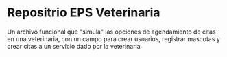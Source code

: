 # Repositrio EPS Veterinaria

Un archivo funcional que "simula" las opciones de agendamiento de citas en una veterinaria, con un campo para crear usuarios, registrar mascotas y crear citas a un servicio dado por la veterinaria 

